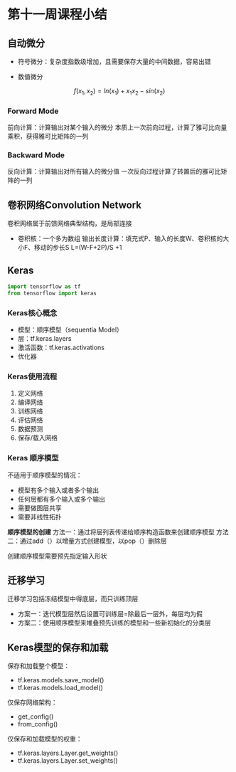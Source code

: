 # 第十一周课程小结

## 自动微分
* 符号微分：复杂度指数级增加，且需要保存大量的中间数据，容易出错

* 数值微分

$$
f(x_1,x_2)=ln(x_1)+x_1x_2-sin(x_2)
$$
### Forward Mode
前向计算：计算输出对某个输入的微分
本质上一次前向过程，计算了雅可比向量乘积，获得雅可比矩阵的一列
### Backward Mode
反向计算：计算输出对所有输入的微分值
一次反向过程计算了转置后的雅可比矩阵的一列 

## 卷积网络Convolution Network
卷积网络属于前馈网络典型结构，是局部连接
* 卷积核：一个多为数组
输出长度计算：填充式P、输入的长度W、卷积核的大小F、移动的步长S
L=(W-F+2P)/S +1 

## Keras
```python
import tensorflow as tf
from tensorflow import keras
```
### Keras核心概念
* 模型：顺序模型（sequentia Model）
* 层：tf.keras.layers 
* 激活函数：tf.keras.activations
* 优化器

### Keras使用流程

1. 定义网络
2. 编译网络
3. 训练网络
4. 评估网络
5. 数据预测
6. 保存/载入网络

### Keras 顺序模型
不适用于顺序模型的情况：
* 模型有多个输入或者多个输出
* 任何层都有多个输入或多个输出
* 需要做图层共享
* 需要非线性拓扑

**顺序模型的创建**
方法一：通过将层列表传递给顺序构造函数来创建顺序模型
方法二：通过add（）以增量方式创建模型，以pop（）删除层

创建顺序模型需要预先指定输入形状

## 迁移学习
迁移学习包括冻结模型中得底层，而只训练顶层
* 方案一：迭代模型层然后设置可训练层=除最后一层外，每层均为假
* 方案二：使用顺序模型来堆叠预先训练的模型和一些新初始化的分类层

## Keras模型的保存和加载
保存和加载整个模型：
* tf.keras.models.save_model()
* tf.keras.models.load_model()

仅保存网络架构：
* get_config()
* from_config()

仅保存和加载模型的权重：
* tf.keras.layers.Layer.get_weights()
* tf.keras.layers.Layer.set_weights()